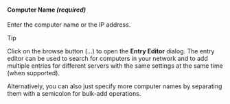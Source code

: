 #### Computer Name *(required)*  
Enter the computer name or the IP address.

> [!Tip]
> Click on the browse button (...) to open the **Entry Editor** dialog. The entry editor can be used to search for computers in your network and to add multiple entries for different servers with the same settings at the same time (when supported).  
> 
> Alternatively, you can also just specify more computer names by separating them with a semicolon for bulk-add operations.
